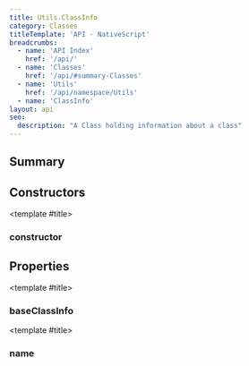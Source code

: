 ```yaml
---
title: Utils.ClassInfo
category: Classes
titleTemplate: 'API - NativeScript'
breadcrumbs:
  - name: 'API Index'
    href: '/api/'
  - name: 'Classes'
    href: '/api/#summary-Classes'
  - name: 'Utils'
    href: '/api/namespace/Utils'
  - name: 'ClassInfo'
layout: api
seo:
  description: "A Class holding information about a class"
---
```


<!-- This page is auto generated, do not edit manually. -->
<!-- Run "yarn generate:api-docs" to regenerate -->

<script setup lang="ts">
  import { provide } from "vue";
  import API_DATA from "./Utils-ClassInfo.data.json";
  
  provide('API_DATA', API_DATA);
</script>

<APIRefHierarchy v-once />

<APIRefComment commentBase64="eyJibG9ja1RhZ3MiOltdLCJtb2RpZmllclRhZ3MiOnt9LCJzdW1tYXJ5IjpbeyJraW5kIjoidGV4dCIsInRleHQiOiJBIENsYXNzIGhvbGRpbmcgaW5mb3JtYXRpb24gYWJvdXQgYSBjbGFzcyJ9XX0=" v-once />

## <Heading ignore>Summary</Heading>

<APIRefSummary v-once />

## Constructors

<div class="">

<APIRef for="2831" v-once>

<template #title>

### constructor

</template>

</APIRef>

</div>

## Properties

<div class="">

<APIRef for="2834" v-once>

<template #title>

### baseClassInfo

</template>

</APIRef>

</div>

<div class="">

<APIRef for="2833" v-once>

<template #title>

### name

</template>

</APIRef>

</div>
